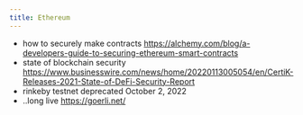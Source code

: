 ```yaml
---
title: Ethereum
---
```


- how to securely make contracts https://alchemy.com/blog/a-developers-guide-to-securing-ethereum-smart-contracts
- state of blockchain security https://www.businesswire.com/news/home/20220113005054/en/CertiK-Releases-2021-State-of-DeFi-Security-Report
- rinkeby testnet deprecated October 2, 2022
- ..long live https://goerli.net/
